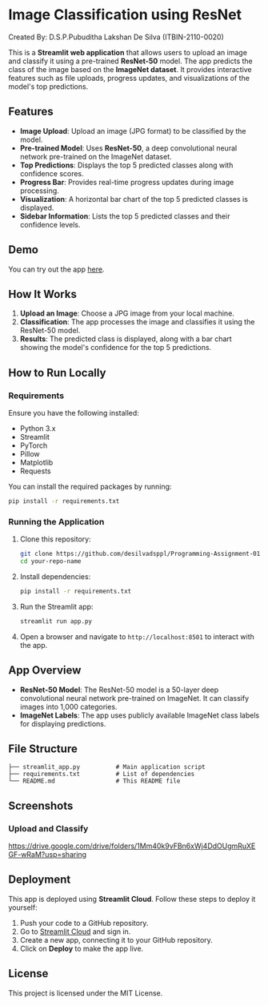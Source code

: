# Image Classification using ResNet

Created By: D.S.P.Pubuditha Lakshan De Silva (ITBIN-2110-0020)

This is a **Streamlit web application** that allows users to upload an image and classify it using a pre-trained **ResNet-50** model. The app predicts the class of the image based on the **ImageNet dataset**. It provides interactive features such as file uploads, progress updates, and visualizations of the model's top predictions.

## Features

- **Image Upload**: Upload an image (JPG format) to be classified by the model.
- **Pre-trained Model**: Uses **ResNet-50**, a deep convolutional neural network pre-trained on the ImageNet dataset.
- **Top Predictions**: Displays the top 5 predicted classes along with confidence scores.
- **Progress Bar**: Provides real-time progress updates during image processing.
- **Visualization**: A horizontal bar chart of the top 5 predicted classes is displayed.
- **Sidebar Information**: Lists the top 5 predicted classes and their confidence levels.

## Demo

You can try out the app [here](https://blank-app-oklgjmcq36o.streamlit.app/).

## How It Works

1. **Upload an Image**: Choose a JPG image from your local machine.
2. **Classification**: The app processes the image and classifies it using the ResNet-50 model.
3. **Results**: The predicted class is displayed, along with a bar chart showing the model's confidence for the top 5 predictions.

## How to Run Locally

### Requirements

Ensure you have the following installed:
- Python 3.x
- Streamlit
- PyTorch
- Pillow
- Matplotlib
- Requests

You can install the required packages by running:

```bash
pip install -r requirements.txt
```

### Running the Application

1. Clone this repository:
   ```bash
   git clone https://github.com/desilvadsppl/Programming-Assignment-01-IntelligentSystems.git
   cd your-repo-name
   ```

2. Install dependencies:
   ```bash
   pip install -r requirements.txt
   ```

3. Run the Streamlit app:
   ```bash
   streamlit run app.py
   ```

4. Open a browser and navigate to `http://localhost:8501` to interact with the app.

## App Overview

- **ResNet-50 Model**: The ResNet-50 model is a 50-layer deep convolutional neural network pre-trained on ImageNet. It can classify images into 1,000 categories.
- **ImageNet Labels**: The app uses publicly available ImageNet class labels for displaying predictions.

## File Structure

```
├── streamlit_app.py          # Main application script
├── requirements.txt          # List of dependencies
└── README.md                 # This README file
```

## Screenshots

### Upload and Classify

https://drive.google.com/drive/folders/1Mm40k9vFBn6xWj4DdOUgmRuXEGF-wRaM?usp=sharing

## Deployment

This app is deployed using **Streamlit Cloud**. Follow these steps to deploy it yourself:

1. Push your code to a GitHub repository.
2. Go to [Streamlit Cloud](https://share.streamlit.io/) and sign in.
3. Create a new app, connecting it to your GitHub repository.
4. Click on **Deploy** to make the app live.

## License

This project is licensed under the MIT License.